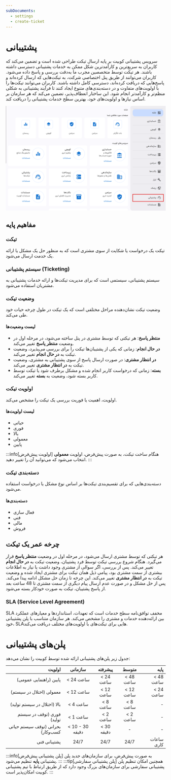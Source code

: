 ```yaml
---
subDocuments:
  - settings
  - create-ticket
---
```


# پشتیبانی

سرویس پشتیبانی کوبیت بر پایه ارسال تیکت طراحی شده است و تضمین می‌کند که کاربران به سریع‌ترین و کارآمدترین شکل ممکن به خدمات پشتیبانی دسترسی داشته باشند. هر تیکت توسط متخصصین مجرب ما به‌دقت بررسی و پاسخ داده می‌شود. کاربران می‌توانند از طریق پنل اختصاصی شرکت، به تیکت‌هایی که ارسال کرده‌اند و پاسخ‌هایی که دریافت کرده‌اند، دسترسی کامل داشته باشند. کاربران می‌توانند تیکت‌ها را با اولویت‌های متفاوت و در دسته‌بندی‌های متنوع ایجاد کنند تا فرآیند پشتیبانی به شکلی منظم‌تر و کارآمدتر انجام شود. این ساختار انعطاف‌پذیر، تضمین می‌کند که هر سازمان بر اساس نیازها و اولویت‌های خود، بهترین سطح خدمات پشتیبانی را دریافت کند.

![Ticketing: tickets](ticketing.png)

## مفاهیم پایه

### تیکت

تیکت یک درخواست یا شکایت از سوی مشتری است که به منظور حل یک مشکل یا ارائه یک خدمت ارسال می‌شود.

### سیستم پشتیبانی (Ticketing)

سیستم پشتیبانی، سیستمی است که برای مدیریت تیکت‌ها و ارائه خدمات پشتیبانی به مشتریان استفاده می‌شود.

### وضعیت تیکت

وضعیت تیکت نشان‌دهنده مراحل مختلفی است که یک تیکت در طول چرخه حیات خود طی می‌کند.

#### لیست وضعیت‌ها

- **منتظر پاسخ**: هر تیکتی که توسط مشتری در پنل ساخته می‌شود، در مرحله اول در وضعیت **منتظر پاسخ** تغییر می‌کند.
- **در حال انجام**: زمانی که یکی از پشتیبان‌ها تیکت را برای بررسی می‌پذیرد، وضعیت تیکت به **در حال انجام** تغییر می‌کند.
- **در انتظار مشتری**: در صورت ارسال پاسخ از سوی پشتیبانی به مشتری، وضعیت تیکت به **در انتظار مشتری** تغییر می‌کند.
- **بسته**: زمانی که درخواست کاربر انجام شده و مشکل برطرف شود یا تیکت توسط کاربر بسته شود، وضعیت به **بسته** تغییر می‌کند.

### اولویت تیکت

اولویت، اهمیت یا فوریت بررسی یک تیکت را مشخص می‌کند.

#### لیست اولویت‌ها

- حیاتی
- فوری
- بالا
- معمولی
- پایین

:::info[اولویت پیش‌فرض]
هنگام ساخت تیکت، به صورت پیش‌فرض، اولویت **معمولی** انتخاب می‌شود که می‌توانید آن را تغییر دهید.
:::

### دسته‌بندی تیکت

دسته‌بندی‌هایی که برای تقسیم‌بندی تیکت‌ها بر اساس نوع مشکل یا درخواست استفاده می‌شود.

#### دسته‌بندی‌ها

- فعال سازی
- فنی
- مالی
- فروش

## چرخه عمر یک تیکت

هر تیکتی که توسط مشتری ارسال می‌شود، در مرحله اول در وضعیت **منتظر پاسخ** قرار می‌گیرد. هنگام شروع بررسی تیکت توسط فرد پشتیبان، وضعیت تیکت به **در حال انجام** تغییر می‌کند. پس از بررسی، اگر سوالی از مشتری وجود داشت یا نیاز به اطلاعات بیشتری از سمت مشتری بود، پیامی ذیل همان تیکت برای مشتری ایجاد شده و وضعیت تیکت به **در انتظار مشتری** تغییر می‌کند. این چرخه تا زمان حل مشکل ادامه پیدا می‌کند. پس از حل مشکل و در صورت عدم ارسال پیام دیگری از سمت مشتری تا 48 ساعت بعد از پاسخ پشتیبان، تیکت به صورت خودکار بسته می‌شود.

### SLA (Service Level Agreement)

SLA مخفف توافق‌نامه سطح خدمات است که تعهدات، استانداردها و معیارهای عملکرد بین ارائه‌دهنده خدمات و مشتری را مشخص می‌کند.
هر سازمان متناسب با پلن پشتیبانی خود، SLAهایی برای تیکت‌های با اولویت‌های مختلف دریافت می‌کند.

# پلن‌های پشتیبانی

جدول زیر پلن‌های پشتیبانی ارائه شده توسط کوبیت را نشان می‌دهد:

|                             اولویت |     سازمانی     |  پیشرفته   |   متوسط   |       پایه |
| ---------------------------------: |:---------------:| :--------: | :-------: | ---------: |
|             پایین (راهنمایی عمومی) |    < 24 ساعت    | < 24 ساعت  | < 48 ساعت |  < 48 ساعت |
|           معمولی (اختلال در سیستم) |    < 12 ساعت    | < 12 ساعت  | < 12 ساعت |  < 24 ساعت |
|       بالا (اختلال در سیستم تولید) |    < 4 ساعت     |  < 8 ساعت  | < 8 ساعت  |          - |
|         فوری (توقف در سیستم تولید) |    < 1 ساعت     |  < 2 ساعت  | < 2 ساعت  |          - |
| بحرانی (توقف سیستم حیاتی کسب‌وکار) | < 10 - 30 دقیقه | < 30 دقیقه |     -     |          - |
|                       پشتیبانی فنی |      24/7       |    24/7    |   24/7    | ساعات کاری |

:::info[پلن پشتیبانی پیش‌فرض]
به صورت پیش‌فرض، برای سازمان‌های جدید پلن پشتیبانی **پایه** تنظیم می‌شود.
:::
:::tip[پلن پشتیبانی سفارشی]
همچنین امکان تنظیم پلن پشتیبانی سفارشی برای سازمان‌های بزرگ وجود دارد که از طریق ارتباط با تیم پشتیبانی کوبیت امکان‌پذیر است.
:::
